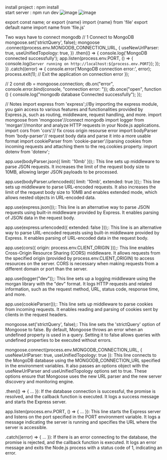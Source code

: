 install project : npm install   
start server : npm run dev
![image](https://github.com/savindu-pasintha/Backend-NodeJs/assets/64083148/8740d2be-8bca-438f-aeff-f6223944b3ae)
![image](https://github.com/savindu-pasintha/Backend-NodeJs/assets/64083148/ea668c3e-08f7-4c5e-866e-f4603c8dcb2a)


export const name;  or export {name}
import {name} from 'file'
export default name
import name from 'file.js'

Two ways have to connect mongodb
// 1 Connect to MongoDB
mongoose.set('strictQuery', false);
mongoose
  .connect(process.env.MONGODB_CONNECTION_URL, {
    useNewUrlParser: true,
    useUnifiedTopology: true,
  })
  .then(() => {
    console.log('MongoDB connected successfully');
    app.listen(process.env.PORT, () => {
      console.log(`Server running on http://localhost:${process.env.PORT}`);
    });
  })
  .catch((error) => {
    console.error('MongoDB connection error:', error);
    process.exit(1); // Exit the application on connection error
  });

// 2
const db = mongoose.connection;
db.on("error", console.error.bind(console, "connection error: "));
db.once("open", function () {
  console.log("mongodb database Connected successfully");
});

// Notes 
import express from 'express';//By importing the express module, you gain access to various features and functionalities provided by Express.js, such as routing, middleware, request handling, and more.
import mongoose from 'mongoose'//connect mongodb
import logger from 'morgan'//monitor and analyze HTTP requests in your Node.js applications.
import cors from 'cors'// fix cross origin resourse error
import bodyParser from 'body-parser'// request body data and parse it into a more usable format
import cookieParser from 'cookie-parser'//parsing cookies from incoming requests and attaching them to the req.cookies property.
import dotenv from 'dotenv';

app.use(bodyParser.json({ limit: '10mb' }));: This line sets up middleware to parse JSON requests. It increases the limit of the request body size to 10MB, allowing larger JSON payloads to be processed.

app.use(bodyParser.urlencoded({ limit: '10mb', extended: true }));: This line sets up middleware to parse URL-encoded requests. It also increases the limit of the request body size to 10MB and enables extended mode, which allows nested objects in URL-encoded data.

app.use(express.json());: This line is an alternative way to parse JSON requests using built-in middleware provided by Express. It enables parsing of JSON data in the request body.

app.use(express.urlencoded({ extended: false }));: This line is an alternative way to parse URL-encoded requests using built-in middleware provided by Express. It enables parsing of URL-encoded data in the request body.

app.use(cors({ origin: process.env.CLIENT_ORIGIN }));: This line enables Cross-Origin Resource Sharing (CORS) middleware. It allows requests from the specified origin (provided by process.env.CLIENT_ORIGIN) to access resources on the server. CORS is necessary when making requests from a different domain or port than the server.

app.use(logger("dev"));: This line sets up a logging middleware using the morgan library with the "dev" format. It logs HTTP requests and related information, such as the request method, URL, status code, response time, and more.

app.use(cookieParser());: This line sets up middleware to parse cookies from incoming requests. It enables reading and parsing of cookies sent by clients in the request headers.

mongoose.set('strictQuery', false);: This line sets the 'strictQuery' option of Mongoose to false. By default, Mongoose throws an error when an undefined property is used in a query. Setting it to false allows queries with undefined properties to be executed without errors.

mongoose.connect(process.env.MONGODB_CONNECTION_URL, { useNewUrlParser: true, useUnifiedTopology: true }): This line connects to the MongoDB database using the MONGODB_CONNECTION_URL specified in the environment variables. It also passes an options object with the useNewUrlParser and useUnifiedTopology options set to true. These options ensure that Mongoose uses the new URL parser and the new server discovery and monitoring engine.

.then(() => { ... }): If the database connection is successful, the promise is resolved, and the callback function is executed. It logs a success message and starts the Express server.

app.listen(process.env.PORT, () => { ... }): This line starts the Express server and listens on the port specified in the PORT environment variable. It logs a message indicating the server is running and specifies the URL where the server is accessible.

.catch((error) => { ... }): If there is an error connecting to the database, the promise is rejected, and the callback function is executed. It logs an error message and exits the Node.js process with a status code of 1, indicating an error.
